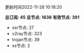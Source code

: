 更新时间2022-11-28 10:18:20

**总订阅: 45**
**总节点: 1638**
**有效节点: 391**
- ssr节点: 27
- v2ray节点: 323
- trojan节点: 39
- ss节点: 2
